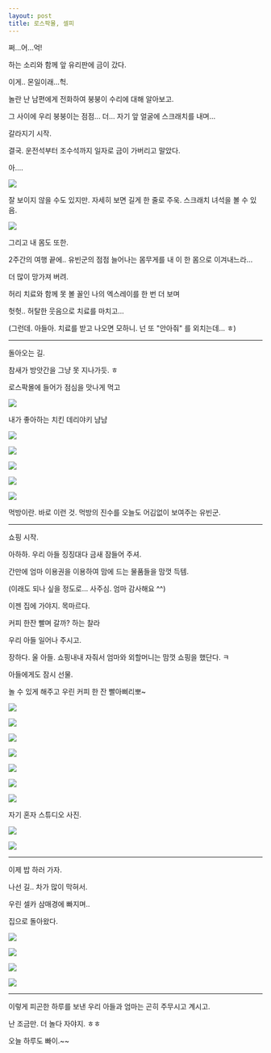 ```yaml
---
layout: post
title: 로스팍몰, 셀피
---
```



쩌...어...억!

하는 소리와 함께 앞 유리판에 금이 갔다.

이게.. 몬일이래...헉.

놀란 난 남편에게 전화하여 붕붕이 수리에 대해 알아보고.

그 사이에 우리 붕붕이는 점점... 더... 자기 앞 얼굴에 스크래치를 내며...

갈라지기 시작.

결국. 운전석부터 조수석까지 일자로 금이 가버리고 말았다.

아....

![](http://3.bp.blogspot.com/-UODNxbyb94Q/VK4HJeKX-HI/AAAAAAAAFqo/J7mnfnUy0VI/s1600/1420689920359.jpeg)

잘 보이지 않을 수도 있지만. 자세히 보면 길게 한 줄로 주욱. 스크래치 녀석을 볼 수 있음.

![](http://4.bp.blogspot.com/--6DhhTew_cQ/VK4HJqurVzI/AAAAAAAAFqs/sS9X_fyXkR0/s1600/1420689923591.jpeg)


그리고 내 몸도 또한.

2주간의 여행 끝에.. 유빈군의 점점 늘어나는 몸무게를 내 이 한 몸으로 이겨내느라...

더 많이 망가져 버려.

허리 치료와 함께 못 볼 꼴인 나의 엑스레이를 한 번 더 보며

헛헛.. 허탈한 웃음으로  치료를 마치고...

(그런데. 아들아. 치료를 받고 나오면 모하니. 넌 또 "안아줘" 를 외치는데... ㅎ)

---

돌아오는 길.

참새가 방앗간을 그냥 못 지나가듯. ㅎ

로스팍몰에 들어가 점심을 맛나게 먹고

![](http://3.bp.blogspot.com/-KF68R1x_GXQ/VK4B4EX4bCI/AAAAAAAAFnQ/d1vqiWWGqrU/s1600/DSC02853.JPG)

내가 좋아하는 치킨 데리야키  냠냠

![](http://1.bp.blogspot.com/-UT6SB-JUWvY/VK4ByqABBfI/AAAAAAAAFm4/Gi7354U_7iQ/s1600/DSC02843.JPG)


![](http://2.bp.blogspot.com/-I0nESS8_G6M/VK4BypVedCI/AAAAAAAAFmw/cqHAdLijxWI/s1600/DSC02845.JPG)


![](http://4.bp.blogspot.com/-6HLMHbvVKEE/VK4BynPZAVI/AAAAAAAAFm0/0Si4bK6nUyo/s1600/DSC02849.JPG)


![](http://1.bp.blogspot.com/-vfJGTvSoNOI/VK4B15wYdSI/AAAAAAAAFnA/T5RAoNqX4bo/s1600/DSC02850.JPG)


![](http://3.bp.blogspot.com/-VEwlO8ut1i0/VK4B3egAxGI/AAAAAAAAFnM/R4iHM5dm9Zk/s1600/DSC02852.JPG)

먹방이란. 바로 이런 것. 먹방의 진수를 오늘도 어김없이 보여주는 유빈군.

---

쇼핑 시작.

아하하. 우리 아들 징징대다 금새 잠들어 주셔.

간만에 엄마 이용권을 이용하여 맘에 드는 물품들을 맘껏 득템.

(이래도 되나 싶을 정도로... 사주심. 엄마 감사해요 ^^)

이젠 집에 가야지. 목마르다.

커피 한잔 빨며 갈까? 하는 찰라

우리 아들 일어나 주시고.

장하다. 울 아들. 쇼핑내내 자줘서 엄마와 외할머니는 맘껏 쇼핑을 했단다. ㅋ

아들에게도 잠시 선물.

놀 수 있게 해주고 우린 커피 한 잔 빨아삐리뽀~

![](http://3.bp.blogspot.com/-bV8I5DFvKjQ/VK4B94QTtKI/AAAAAAAAFno/eoEnlyiadgI/s1600/DSC02855.JPG)


![](http://3.bp.blogspot.com/-Cia66Sg_Pfo/VK4CJHrM_9I/AAAAAAAAFog/8YhEEm7XvgI/s1600/DSC02866.JPG)


![](http://1.bp.blogspot.com/-2WJ1fUHZWT0/VK4CIJunhyI/AAAAAAAAFoY/VztDdUaZ4mE/s1600/DSC02865.JPG)


![](http://3.bp.blogspot.com/-GING4fkRHTc/VK4CF6tdc9I/AAAAAAAAFoQ/Jcvb1jEHEaw/s1600/DSC02864.JPG)


![](http://3.bp.blogspot.com/-8kRusD7b_ng/VK4CEoIrK0I/AAAAAAAAFoI/Z7E4MY4FGyY/s1600/DSC02863.JPG)


![](http://3.bp.blogspot.com/-KmnSGdUvQko/VK4CC1741qI/AAAAAAAAFoA/tYNUuFBY0ps/s1600/DSC02862.JPG)


![](http://1.bp.blogspot.com/-npwZet529UI/VK4CBOyd-dI/AAAAAAAAFn4/IK6tpGNwY2k/s1600/DSC02861.JPG)

자기 혼자 스튜디오 사진.

![](http://2.bp.blogspot.com/-ahW-LPX8zOw/VK4Db4O1xlI/AAAAAAAAFp0/p6kAADjBDRc/s1600/DSC02860.JPG)


![](http://3.bp.blogspot.com/-OuBx1njw1_8/VK4B_RI5R_I/AAAAAAAAFnw/kboUN1yte3s/s1600/DSC02858.JPG)


--- 

이제 밥 하러 가자.

나선 길.. 차가 많이 막혀서.

우린 셀카 삼매경에 빠지며..

집으로 돌아왔다.

![](http://1.bp.blogspot.com/-EeEwh1QqKsw/VK4CMmLiZ_I/AAAAAAAAFow/FNKDk1LIKEw/s1600/DSC02868.JPG)


![](http://4.bp.blogspot.com/-iL-mCiCZBA8/VK4CPxLpYKI/AAAAAAAAFpA/jaFdwkdejDs/s1600/DSC02870.JPG)


![](http://3.bp.blogspot.com/-4VqTt1t1_rc/VK4CQ7bK1II/AAAAAAAAFpI/mFqaKV4vSoA/s1600/DSC02871.JPG)


![](http://1.bp.blogspot.com/-RuxdvP0fYPI/VK4CT_UNVHI/AAAAAAAAFpY/XuxG3-KgQKc/s1600/DSC02873.JPG)


---

이렇게 피곤한 하루를 보낸 우리 아들과 엄마는 곤히 주무시고 계시고.

난 조금만. 더 놀다 자야지. ㅎㅎ

오늘 하루도 빠이.~~

